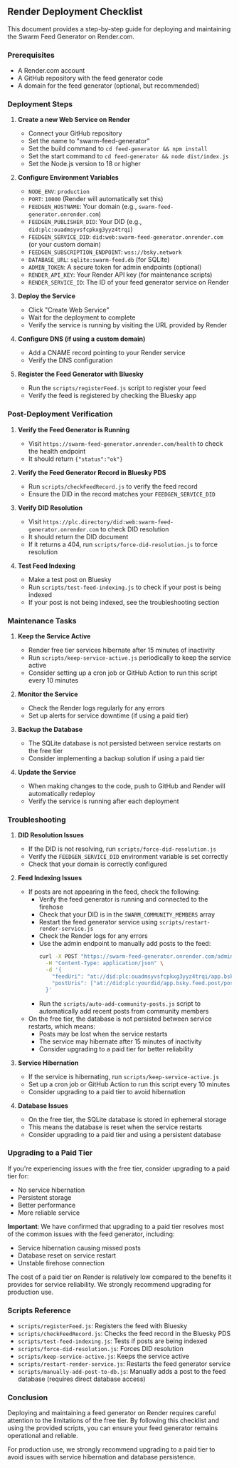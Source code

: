 ## Render Deployment Checklist

This document provides a step-by-step guide for deploying and maintaining the Swarm Feed Generator on Render.com.

### Prerequisites

- A Render.com account
- A GitHub repository with the feed generator code
- A domain for the feed generator (optional, but recommended)

### Deployment Steps

1. **Create a new Web Service on Render**
   - Connect your GitHub repository
   - Set the name to "swarm-feed-generator"
   - Set the build command to `cd feed-generator && npm install`
   - Set the start command to `cd feed-generator && node dist/index.js`
   - Set the Node.js version to 18 or higher

2. **Configure Environment Variables**
   - `NODE_ENV`: `production`
   - `PORT`: `10000` (Render will automatically set this)
   - `FEEDGEN_HOSTNAME`: Your domain (e.g., `swarm-feed-generator.onrender.com`)
   - `FEEDGEN_PUBLISHER_DID`: Your DID (e.g., `did:plc:ouadmsyvsfcpkxg3yyz4trqi`)
   - `FEEDGEN_SERVICE_DID`: `did:web:swarm-feed-generator.onrender.com` (or your custom domain)
   - `FEEDGEN_SUBSCRIPTION_ENDPOINT`: `wss://bsky.network`
   - `DATABASE_URL`: `sqlite:swarm-feed.db` (for SQLite)
   - `ADMIN_TOKEN`: A secure token for admin endpoints (optional)
   - `RENDER_API_KEY`: Your Render API key (for maintenance scripts)
   - `RENDER_SERVICE_ID`: The ID of your feed generator service on Render

3. **Deploy the Service**
   - Click "Create Web Service"
   - Wait for the deployment to complete
   - Verify the service is running by visiting the URL provided by Render

4. **Configure DNS (if using a custom domain)**
   - Add a CNAME record pointing to your Render service
   - Verify the DNS configuration

5. **Register the Feed Generator with Bluesky**
   - Run the `scripts/registerFeed.js` script to register your feed
   - Verify the feed is registered by checking the Bluesky app

### Post-Deployment Verification

1. **Verify the Feed Generator is Running**
   - Visit `https://swarm-feed-generator.onrender.com/health` to check the health endpoint
   - It should return `{"status":"ok"}`

2. **Verify the Feed Generator Record in Bluesky PDS**
   - Run `scripts/checkFeedRecord.js` to verify the feed record
   - Ensure the DID in the record matches your `FEEDGEN_SERVICE_DID`

3. **Verify DID Resolution**
   - Visit `https://plc.directory/did:web:swarm-feed-generator.onrender.com` to check DID resolution
   - It should return the DID document
   - If it returns a 404, run `scripts/force-did-resolution.js` to force resolution

4. **Test Feed Indexing**
   - Make a test post on Bluesky
   - Run `scripts/test-feed-indexing.js` to check if your post is being indexed
   - If your post is not being indexed, see the troubleshooting section

### Maintenance Tasks

1. **Keep the Service Active**
   - Render free tier services hibernate after 15 minutes of inactivity
   - Run `scripts/keep-service-active.js` periodically to keep the service active
   - Consider setting up a cron job or GitHub Action to run this script every 10 minutes

2. **Monitor the Service**
   - Check the Render logs regularly for any errors
   - Set up alerts for service downtime (if using a paid tier)

3. **Backup the Database**
   - The SQLite database is not persisted between service restarts on the free tier
   - Consider implementing a backup solution if using a paid tier

4. **Update the Service**
   - When making changes to the code, push to GitHub and Render will automatically redeploy
   - Verify the service is running after each deployment

### Troubleshooting

1. **DID Resolution Issues**
   - If the DID is not resolving, run `scripts/force-did-resolution.js`
   - Verify the `FEEDGEN_SERVICE_DID` environment variable is set correctly
   - Check that your domain is correctly configured

2. **Feed Indexing Issues**
   - If posts are not appearing in the feed, check the following:
     - Verify the feed generator is running and connected to the firehose
     - Check that your DID is in the `SWARM_COMMUNITY_MEMBERS` array
     - Restart the feed generator service using `scripts/restart-render-service.js`
     - Check the Render logs for any errors
     - Use the admin endpoint to manually add posts to the feed:
       ```bash
       curl -X POST "https://swarm-feed-generator.onrender.com/admin/update-feed" \
         -H "Content-Type: application/json" \
         -d '{
           "feedUri": "at://did:plc:ouadmsyvsfcpkxg3yyz4trqi/app.bsky.feed.generator/swarm-community",
           "postUris": ["at://did:plc:yourdid/app.bsky.feed.post/postid"]
         }'
       ```
     - Run the `scripts/auto-add-community-posts.js` script to automatically add recent posts from community members
   - On the free tier, the database is not persisted between service restarts, which means:
     - Posts may be lost when the service restarts
     - The service may hibernate after 15 minutes of inactivity
     - Consider upgrading to a paid tier for better reliability

3. **Service Hibernation**
   - If the service is hibernating, run `scripts/keep-service-active.js`
   - Set up a cron job or GitHub Action to run this script every 10 minutes
   - Consider upgrading to a paid tier to avoid hibernation

4. **Database Issues**
   - On the free tier, the SQLite database is stored in ephemeral storage
   - This means the database is reset when the service restarts
   - Consider upgrading to a paid tier and using a persistent database

### Upgrading to a Paid Tier

If you're experiencing issues with the free tier, consider upgrading to a paid tier for:

- No service hibernation
- Persistent storage
- Better performance
- More reliable service

**Important**: We have confirmed that upgrading to a paid tier resolves most of the common issues with the feed generator, including:
- Service hibernation causing missed posts
- Database reset on service restart
- Unstable firehose connection

The cost of a paid tier on Render is relatively low compared to the benefits it provides for service reliability. We strongly recommend upgrading for production use.

### Scripts Reference

- `scripts/registerFeed.js`: Registers the feed with Bluesky
- `scripts/checkFeedRecord.js`: Checks the feed record in the Bluesky PDS
- `scripts/test-feed-indexing.js`: Tests if posts are being indexed
- `scripts/force-did-resolution.js`: Forces DID resolution
- `scripts/keep-service-active.js`: Keeps the service active
- `scripts/restart-render-service.js`: Restarts the feed generator service
- `scripts/manually-add-post-to-db.js`: Manually adds a post to the feed database (requires direct database access)

### Conclusion

Deploying and maintaining a feed generator on Render requires careful attention to the limitations of the free tier. By following this checklist and using the provided scripts, you can ensure your feed generator remains operational and reliable.

For production use, we strongly recommend upgrading to a paid tier to avoid issues with service hibernation and database persistence. 